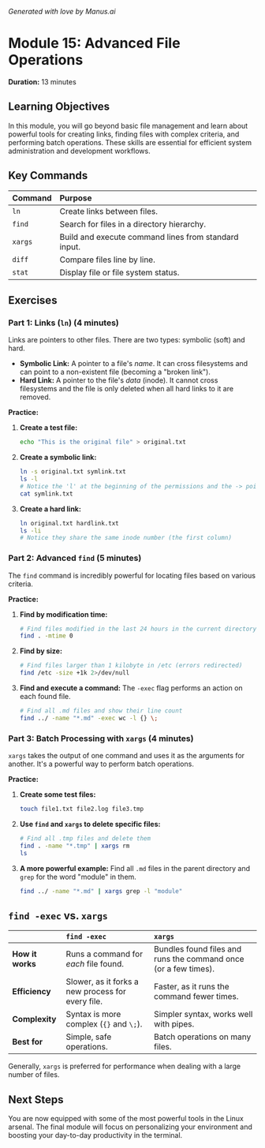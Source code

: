 _Generated with love by Manus.ai_

# Module 15: Advanced File Operations

**Duration:** 13 minutes

## Learning Objectives

In this module, you will go beyond basic file management and learn about powerful tools for creating links, finding files with complex criteria, and performing batch operations. These skills are essential for efficient system administration and development workflows.

## Key Commands

| Command | Purpose |
| :--- | :--- |
| `ln` | Create links between files. |
| `find` | Search for files in a directory hierarchy. |
| `xargs` | Build and execute command lines from standard input. |
| `diff` | Compare files line by line. |
| `stat` | Display file or file system status. |

## Exercises

### Part 1: Links (`ln`) (4 minutes)

Links are pointers to other files. There are two types: symbolic (soft) and hard.

-   **Symbolic Link:** A pointer to a file's *name*. It can cross filesystems and can point to a non-existent file (becoming a "broken link").
-   **Hard Link:** A pointer to the file's *data* (inode). It cannot cross filesystems and the file is only deleted when all hard links to it are removed.

**Practice:**

1.  **Create a test file:**

    ```bash
    echo "This is the original file" > original.txt
    ```

2.  **Create a symbolic link:**

    ```bash
    ln -s original.txt symlink.txt
    ls -l
    # Notice the 'l' at the beginning of the permissions and the -> pointer
    cat symlink.txt
    ```

3.  **Create a hard link:**

    ```bash
    ln original.txt hardlink.txt
    ls -li
    # Notice they share the same inode number (the first column)
    ```

### Part 2: Advanced `find` (5 minutes)

The `find` command is incredibly powerful for locating files based on various criteria.

**Practice:**

1.  **Find by modification time:**

    ```bash
    # Find files modified in the last 24 hours in the current directory
    find . -mtime 0
    ```

2.  **Find by size:**

    ```bash
    # Find files larger than 1 kilobyte in /etc (errors redirected)
    find /etc -size +1k 2>/dev/null
    ```

3.  **Find and execute a command:** The `-exec` flag performs an action on each found file.

    ```bash
    # Find all .md files and show their line count
    find ../ -name "*.md" -exec wc -l {} \;
    ```

### Part 3: Batch Processing with `xargs` (4 minutes)

`xargs` takes the output of one command and uses it as the arguments for another. It's a powerful way to perform batch operations.

**Practice:**

1.  **Create some test files:**

    ```bash
    touch file1.txt file2.log file3.tmp
    ```

2.  **Use `find` and `xargs` to delete specific files:**

    ```bash
    # Find all .tmp files and delete them
    find . -name "*.tmp" | xargs rm
    ls
    ```

3.  **A more powerful example:** Find all `.md` files in the parent directory and `grep` for the word "module" in them.

    ```bash
    find ../ -name "*.md" | xargs grep -l "module"
    ```

## `find -exec` vs. `xargs`

| | `find -exec` | `xargs` |
| :--- | :--- | :--- |
| **How it works** | Runs a command for *each* file found. | Bundles found files and runs the command once (or a few times). |
| **Efficiency** | Slower, as it forks a new process for every file. | Faster, as it runs the command fewer times. |
| **Complexity** | Syntax is more complex (`{}` and `\;`). | Simpler syntax, works well with pipes. |
| **Best for** | Simple, safe operations. | Batch operations on many files. |

Generally, `xargs` is preferred for performance when dealing with a large number of files.

## Next Steps

You are now equipped with some of the most powerful tools in the Linux arsenal. The final module will focus on personalizing your environment and boosting your day-to-day productivity in the terminal.

